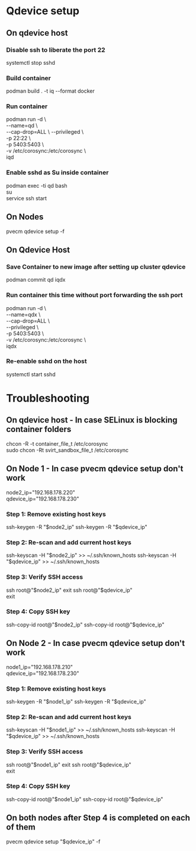 # Qdevice setup
## On qdevice host
### Disable ssh to liberate the port 22
systemctl stop sshd

### Build container
podman build . -t iq --format docker

### Run container
podman run -d \  
  --name=qd \  
  --cap-drop=ALL \ 
  --privileged \  
  -p 22:22 \  
  -p 5403:5403 \  
  -v /etc/corosync:/etc/corosync \  
  iqd

### Enable sshd as Su inside container
podman exec -ti qd bash  
su  
service ssh start

## On Nodes 
pvecm qdevice setup <IP QDEVICE HOST> -f

## On Qdevice Host
### Save Container to new image after setting up cluster qdevice
podman commit qd iqdx

### Run container this time without port forwarding the ssh port
podman run -d \  
  --name=qdx \  
  --cap-drop=ALL \  
  --privileged \  
  -p 5403:5403 \  
  -v /etc/corosync:/etc/corosync \  
  iqdx

### Re-enable sshd on the host
systemctl start sshd

# Troubleshooting  
## On qdevice host - In case SELinux is blocking container folders  
chcon -R -t container_file_t /etc/corosync  
sudo chcon -Rt svirt_sandbox_file_t /etc/corosync  

## On Node 1 - In case pvecm qdevice setup don't work  
node2_ip="192.168.178.220"  
qdevice_ip="192.168.178.230"  

### Step 1: Remove existing host keys  
ssh-keygen -R "$node2_ip"  
ssh-keygen -R "$qdevice_ip"  

### Step 2: Re-scan and add current host keys  
ssh-keyscan -H "$node2_ip" >> ~/.ssh/known_hosts  
ssh-keyscan -H "$qdevice_ip" >> ~/.ssh/known_hosts  

### Step 3: Verify SSH access  
ssh root@"$node2_ip"  
exit  
ssh root@"$qdevice_ip"  
exit  

### Step 4: Copy SSH key
ssh-copy-id root@"$node2_ip"  
ssh-copy-id root@"$qdevice_ip"  

## On Node 2 - In case pvecm qdevice setup don't work  
node1_ip="192.168.178.210"  
qdevice_ip="192.168.178.230"  

### Step 1: Remove existing host keys  
ssh-keygen -R "$node1_ip"  
ssh-keygen -R "$qdevice_ip"  

### Step 2: Re-scan and add current host keys   
ssh-keyscan -H "$node1_ip" >> ~/.ssh/known_hosts  
ssh-keyscan -H "$qdevice_ip" >> ~/.ssh/known_hosts  

### Step 3: Verify SSH access  
ssh root@"$node1_ip"  
exit  
ssh root@"$qdevice_ip"  
exit  

### Step 4: Copy SSH key  
ssh-copy-id root@"$node1_ip"  
ssh-copy-id root@"$qdevice_ip"  

## On both nodes after Step 4 is completed on each of them
pvecm qdevice setup "$qdevice_ip" -f  

